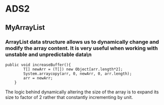 # ADS2
## MyArrayList
### ArrayList data structure allows us to dynamically change and modify the array content. It is very useful when working with unstable and unpredictable data\n
```
public void increaseBuffer(){
        T[] newArr = (T[]) new Object[arr.length*2];
        System.arraycopy(arr, 0, newArr, 0, arr.length);
        arr = newArr;
    }
```
The logic behind dynamically altering the size of the array is to expand its size to factor of 2 rather that constantly incrementing by unit.
